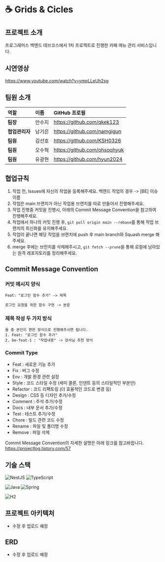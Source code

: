 # ☕️ Grids & Cicles

## 프로젝트 소개
프로그래머스 백엔드 데브코스에서 1차 프로젝트로 진행한 카페 메뉴 관리 서비스입니다.

## 시연영상
https://www.youtube.com/watch?v=ympLLeUh2sg

## 팀원 소개

| 역할 | 이름 | GitHub 프로필 |
| :--- | :--- | :--- |
| **팀장** | 안수지 | <https://github.com/qkek123> |
| **협업관리자** | 남기은 | <https://github.com/namgigun> |
| **팀원** | 김선호 | <https://github.com/KSH0326> |
| **팀원** | 오수혁 | <https://github.com/ohsoohyuk> |
| **팀원** | 유광현 | <https://github.com/hyun2024> |

## 협업규칙
1. 작업 전, Issues에 자신의 작업을 등록해주세요. 백엔드 작업의 경우 -> [BE] 이슈이름
2. 작업은 main 브랜치가 아닌 작업용 브랜치를 따로 만들어서 진행해주세요.
3. 작업 진행중 커밋을 진행시, 아래의 Commit Message Convention을 참고하여 진행해주세요.
4. 작업에서 하나의 커밋 진행 후, `git pull origin main --rebase`를 통해 작업 브랜치의 최신화를 유지해주세요.
5. 작업이 끝나면 해당 작업을 브랜치에 push 후 main branch와 Squash merge 해주세요.
6. merge 후에는 브런치를 삭제해주시고, `git fetch --prune`을 통해 로컬에 남아있는 원격 레포지토리를 정리해주세요.

## Commit Message Convention
### 커밋 메시지 양식
```
Feat: "로그인 함수 추가" -> 제목

로그인 요청을 위한 함수 구현 -> 본문
```
### 제목 작성 두 가지 방식
```
둘 중 본인이 편한 방식으로 진행해주시면 됩니다.
1. Feat: "로그인 함수 추가"
2. be-feat-1 : "작업내용" -> 강사님 추천 방식
```

### Commit Type
- Feat : 새로운 기능 추가
- Fix : 버그 수정
- Env : 개발 환경 관련 설정
- Style : 코드 스타일 수정 (세미 콜론, 인덴트 등의 스타일적인 부분만)
- Refactor : 코드 리팩토링 (더 효율적인 코드로 변경 등)
- Design : CSS 등 디자인 추가/수정
- Comment : 주석 추가/수정
- Docs : 내부 문서 추가/수정
- Test : 테스트 추가/수정
- Chore : 빌드 관련 코드 수정
- Rename : 파일 및 폴더명 수정
- Remove : 파일 삭제

Commit Message Convention의 자세한 설명은 아래 링크를 참고바랍니다. <br/>
https://projectlog.tistory.com/57

## 기술 스택

![NestJS](https://img.shields.io/badge/nestjs-%23E0234E.svg?style=for-the-badge&logo=nestjs&logoColor=white) ![TypeScript](https://img.shields.io/badge/typescript-%23007ACC.svg?style=for-the-badge&logo=typescript&logoColor=white)

![Java](https://img.shields.io/badge/java-%23ED8B00.svg?style=for-the-badge&logo=openjdk&logoColor=white) ![Spring](https://img.shields.io/badge/spring-%236DB33F.svg?style=for-the-badge&logo=spring&logoColor=white)

![H2](https://img.shields.io/badge/h2database-09476B.svg?&style=for-the-badge&logo=h2database&logoColor=#09476B)

## 프로젝트 아키텍처
- 수정 후 업로드 예정

## ERD
- 수정 후 업로드 예정
